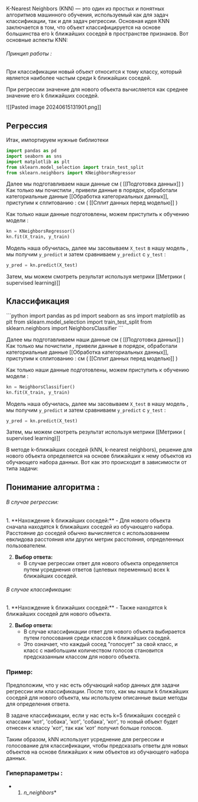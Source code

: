 K-Nearest Neighbors (KNN) — это один из простых и понятных алгоритмов машинного обучения, используемый как для задач классификации, так и для задач регрессии. Основная идея KNN заключается в том, что объект классифицируется на основе большинства его k ближайших соседей в пространстве признаков. Вот основные аспекты KNN:
<h6>Принцип работы :</h6>
При классификации новый объект относится к тому классу, который является наиболее частым среди k ближайших соседей.

При регрессии значение для нового объекта вычисляется как среднее значение его k ближайших соседей.

![[Pasted image 20240615131901.png]]


<h2>Регрессия</h2>
Итак, импортируем нужные библиотеки 

```python 
import pandas as pd
import seaborn as sns
import matplotlib as plt
from sklearn.model_selection import train_test_split
from sklearn.neighbors import KNeighborsRegressor
```

Далее мы подготавливаем наши данные см ( [[Подготовка данных]] )
Как только мы почистили , привели данные в порядок, обработали категориальные данные [[Обработка категориальных данных]],  приступим к сплитованию :
см ( [[Сплит данных перед моделью]] )

Как только наши данные подготовлены, можем приступить к обучению модели : 

```python 
kn = KNeighborsRegressor()
kn.fit(X_train, y_train)
```

Модель наша обучилась, далее мы засовываем `X_test` в нашу модель , мы получим `y_predict` и затем сравниваем `y_predict` с `y_test` : 

```python 
y_pred = kn.predict(X_test)
```

Затем, мы можем смотреть результат используя метрики [[Метрики ( supervised  learning)]]


<h2>Классификация</h2>
```python
import pandas as pd
import seaborn as sns
import matplotlib as plt
from sklearn.model_selection import train_test_split
from sklearn.neighbors import NeighborsClassifier
```

Далее мы подготавливаем наши данные см ( [[Подготовка данных]] )
Как только мы почистили , привели данные в порядок, обработали категориальные данные [[Обработка категориальных данных]],  приступим к сплитованию :
см ( [[Сплит данных перед моделью]] )

Как только наши данные подготовлены, можем приступить к обучению модели : 

```python 
kn = NeighborsClassifier()
kn.fit(X_train, y_train)
```

Модель наша обучилась, далее мы засовываем `X_test` в нашу модель , мы получим `y_predict` и затем сравниваем `y_predict` с `y_test` : 

```python 
y_pred = kn.predict(X_test)
```

Затем, мы можем смотреть результат используя метрики [[Метрики ( supervised  learning)]]

В методе k-ближайших соседей (kNN, k-nearest neighbors), решение для нового объекта определяется на основе ближайших к нему объектов из обучающего набора данных. Вот как это происходит в зависимости от типа задачи:

<h2>Понимание алгоритма : </h2>
<h6>В случае регрессии:</h6>
1. **Нахождение k ближайших соседей:**
   - Для нового объекта сначала находятся k ближайших соседей из обучающего набора. Расстояние до соседей обычно вычисляется с использованием евклидова расстояния или других метрик расстояния, определенных пользователем.

2. **Выбор ответа:**
   - В случае регрессии ответ для нового объекта определяется путем усреднения ответов (целевых переменных) всех k ближайших соседей.
<h6>В случае классификации:</h6>
1. **Нахождение k ближайших соседей:**
   - Также находятся k ближайших соседей для нового объекта.

2. **Выбор ответа:**
   - В случае классификации ответ для нового объекта выбирается путем голосования среди классов k ближайших соседей.
   - Это означает, что каждый сосед "голосует" за свой класс, и класс с наибольшим количеством голосов становится предсказанным классом для нового объекта.

### Пример:

Предположим, что у нас есть обучающий набор данных для задачи регрессии или классификации. После того, как мы нашли k ближайших соседей для нового объекта, мы используем описанные выше методы для определения ответа.

В задаче классификации, если у нас есть k=5 ближайших соседей с классами 'кот', 'собака', 'кот', 'собака', 'кот', то новый объект будет отнесен к классу 'кот', так как 'кот' получил больше голосов.

Таким образом, kNN использует усреднение для регрессии и голосование для классификации, чтобы предсказать ответы для новых объектов на основе ближайших к ним объектов из обучающего набора данных.



### Гиперпараметры : 

- 1. *n_neighbors**


